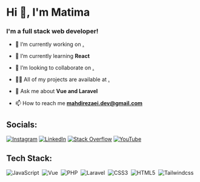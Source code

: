 <h1>Hi 👋, I'm Matima</h1>
<h3>I'm a full stack web developer!</h3>

- 🔭 I’m currently working on [.](h)

- 🌱 I’m currently learning **React**

- 👯 I’m looking to collaborate on [.](h)

<!--- - 🤝 I’m looking for help with [.](h) --->

- 👨‍💻 All of my projects are available at [.](.)

- 💬 Ask me about **Vue and Laravel**

- 📫 How to reach me **mahdirezaei.dev@gmail.com**

  
## Socials:
[![Instagram](https://img.shields.io/badge/Instagram-%23E4405F.svg?logo=Instagram&logoColor=white)](https://instagram.com/mahdirezaei_dev) [![LinkedIn](https://img.shields.io/badge/LinkedIn-%230077B5.svg?logo=linkedin&logoColor=white)](https://linkedin.com/in/mahdirezaei_dev) [![Stack Overflow](https://img.shields.io/badge/-Stackoverflow-FE7A16?logo=stack-overflow&logoColor=white)](https://stackoverflow.com/users/mahdirezaei_dev) [![YouTube](https://img.shields.io/badge/YouTube-%23FF0000.svg?logo=YouTube&logoColor=white)](https://youtube.com/@mahdirezaei_dev) 

## Tech Stack:
![JavaScript](https://img.shields.io/badge/-JavaScript-05122A?style=flat&logo=javascript)&nbsp;
![Vue](https://img.shields.io/badge/-Vue-05122A?style=flat&logo=vue.js)&nbsp;
![PHP](https://img.shields.io/badge/-PHP-05122A?style=flat&logo=php)&nbsp;
![Laravel](https://img.shields.io/badge/-Laravel-05122A?style=flat&logo=laravel)&nbsp;
![CSS3](https://img.shields.io/badge/-CSS3-05122A?style=flat&logo=CSS3&logoColor=1572B6)&nbsp;
![HTML5](https://img.shields.io/badge/-HTML5-05122A?style=flat&logo=html5&logoColor=FF5733)&nbsp;
![Tailwindcss](https://img.shields.io/badge/-Tailwindcss-05122A?style=flat&logo=tailwindcss)&nbsp;

<!--- ![TypeScript](https://img.shields.io/badge/-TypeScript-05122A?style=flat&logo=TypeScript)&nbsp; --->
<!--- ![React](https://img.shields.io/badge/-React-05122A?style=flat&logo=react)&nbsp; --->
